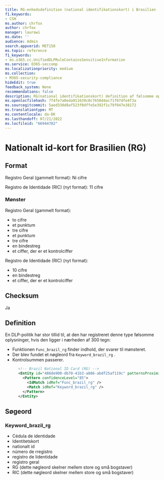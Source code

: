 ```yaml
---
title: RG-enhedsdefinition (national identifikationskort) i Brasilien
f1.keywords:
- CSH
ms.author: chrfox
author: chrfox
manager: laurawi
ms.date: ''
audience: Admin
search.appverid: MET150
ms.topic: reference
f1_keywords:
- ms.o365.cc.UnifiedDLPRuleContainsSensitiveInformation
ms.service: O365-seccomp
ms.localizationpriority: medium
ms.collection:
- M365-security-compliance
hideEdit: true
feedback_system: None
recommendations: false
description: RG(national identifikationskort) definition af følsomme oplysninger.
ms.openlocfilehash: 7f4fe7a0eda911639c0c7650d4ac71f07dfe4f3a
ms.sourcegitcommit: 5aed330d8af523f0dffe5e392f1c79f047e38172
ms.translationtype: MT
ms.contentlocale: da-DK
ms.lasthandoff: 07/21/2022
ms.locfileid: "66944782"
---
```

# <a name="brazil-national-identification-card-rg"></a>Nationalt id-kort for Brasilien (RG)

## <a name="format"></a>Format

Registro Geral (gammelt format): Ni cifre

Registro de Identidade (RIC) (nyt format): 11 cifre

### <a name="pattern"></a>Mønster

Registro Geral (gammelt format):

- to cifre
- et punktum
- tre cifre
- et punktum
- tre cifre
- en bindestreg
- et ciffer, der er et kontrolciffer

Registro de Identidade (RIC) (nyt format):

- 10 cifre
- en bindestreg
- et ciffer, der er et kontrolciffer

## <a name="checksum"></a>Checksum

Ja

## <a name="definition"></a>Definition

En DLP-politik har stor tillid til, at den har registreret denne type følsomme oplysninger, hvis den ligger i nærheden af 300 tegn:

- Funktionen `Func_brazil_rg` finder indhold, der svarer til mønsteret.
- Der blev fundet et nøgleord fra `Keyword_brazil_rg` .
- Kontrolsummen passerer.

```xml
      <!-- Brazil National ID Card (RG) -->
      <Entity id="486de900-db70-41b3-a886-abdf25af119c" patternsProximity="300" recommendedConfidence="85">
        <Pattern confidenceLevel="85">
          <IdMatch idRef="Func_brazil_rg" />
          <Match idRef="Keyword_brazil_rg" />
        </Pattern>
      </Entity>
```

## <a name="keywords"></a>Søgeord

### <a name="keyword_brazil_rg"></a>Keyword_brazil_rg

- Cédula de identidade
- Identitetskort
- nationalt id
- número de rregistro
- registro de Iidentidade
- registro geral
- RG (dette nøgleord skelner mellem store og små bogstaver)
- RIC (dette nøgleord skelner mellem store og små bogstaver)